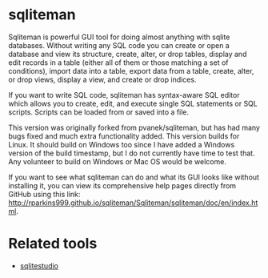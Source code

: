 # sqliteman

Sqliteman is powerful GUI tool for doing almost anything with sqlite databases. Without writing any SQL code you can create or open a database and view its structure, create, alter, or drop tables, display and edit records in a table (either all of them or those matching a set of conditions), import data into a table, export data from a table, create, alter, or drop views, display a view, and create or drop indices.

If you want to write SQL code, sqliteman has syntax-aware SQL editor which allows you to create, edit, and execute single SQL statements or SQL scripts. Scripts can be loaded from or saved into a file.

This version was originally forked from pvanek/sqliteman, but has had many bugs fixed and much extra functionality added. This version builds for Linux. It should build on Windows too since I have added a Windows version of the build timestamp, but I do not currently have time to test that. Any volunteer to build on Windows or Mac OS would be welcome.

If you want to see what sqliteman can do and what its GUI looks like without installing it, you can view its comprehensive help pages directly from GitHub using this link: <http://rparkins999.github.io/sqliteman/Sqliteman/sqliteman/doc/en/index.html>.

# Related tools

- [sqlitestudio](https://github.com/pawelsalawa/sqlitestudio)
